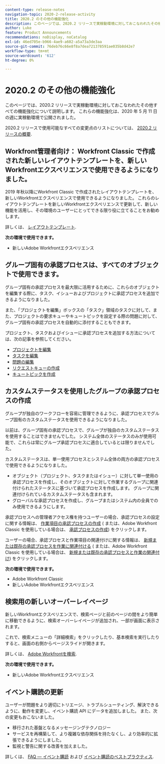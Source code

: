 ```yaml
---
content-type: release-notes
navigation-topic: 2020-2-release-activity
title: 2020.2 のその他の機能強化
description: このページでは、2020.2 リリースで実稼動環境に対しておこなわれたその他すべての機能強化について説明します。 これらの機能強化は、2020 年 5 月 11 日の週に実稼動環境で公開されました。
author: Luke
feature: Product Announcements
recommendations: noDisplay, noCatalog
exl-id: 46ed705e-b966-4ae9-a602-a5a73a3de3aa
source-git-commit: 76deb76c66e8f8a7dea721378591ae035b8d42e7
workflow-type: tm+mt
source-wordcount: '612'
ht-degree: 0%

---
```


# 2020.2 のその他の機能強化

このページでは、2020.2 リリースで実稼動環境に対しておこなわれたその他すべての機能強化について説明します。 これらの機能強化は、2020 年 5 月 11 日の週に実稼動環境で公開されました。

2020.2 リリースで使用可能なすべての変更点のリストについては、 [2020.2 リリースの概要](../../../product-announcements/product-releases/2020.2.-release-activity/2020.2-release-overview.md).

## Workfront管理者向け： Workfront Classic で作成された新しいレイアウトテンプレートを、新しいWorkfrontエクスペリエンスで使用できるようになりました。

2019 年秋以降にWorkfront Classic で作成されたレイアウトテンプレートを、新しいWorkfrontエクスペリエンスで使用できるようになりました。 これらのレイアウトテンプレートを新しいWorkfrontエクスペリエンスで更新して、新しい機能を活用し、その環境のユーザーにとってできる限り役に立てることをお勧めします。

詳しくは、 [レイアウトテンプレート](../../../administration-and-setup/customize-workfront/use-layout-templates/use-layout-templates-customize-ui.md).

**次の環境で使用できます。**

* 新しいAdobe Workfrontエクスペリエンス

## グループ固有の承認プロセスは、すべてのオブジェクトで使用できます。

グループ固有の承認プロセスを最大限に活用するために、これらのオブジェクトを編集する際に、タスク、イシューおよびプロジェクトに承認プロセスを追加できるようになりました。

また、「プロジェクトを編集」ボックスの「タスク」領域のタスクに対して、また、プロジェクトの要求キューやキュートピックを設定する際の問題に対して、グループ固有の承認プロセスを自動的に添付することもできます。

プロジェクト、タスクおよびイシューに承認プロセスを追加する方法については、次の記事を参照してください。

* [プロジェクトを編集](../../../manage-work/projects/manage-projects/edit-projects.md)
* [タスクを編集](../../../manage-work/tasks/manage-tasks/edit-tasks.md)
* [問題の編集](../../../manage-work/issues/manage-issues/edit-issues.md)
* [リクエストキューの作成](../../../manage-work/requests/create-and-manage-request-queues/create-request-queue.md)
* [キュートピックを作成](../../../manage-work/requests/create-and-manage-request-queues/create-queue-topics.md)

## カスタムステータスを使用したグループの承認プロセスの作成

グループが独自のワークフローを容易に管理できるように、承認プロセスでグループ固有のカスタムステータスを使用できるようになりました。

以前は、グループ固有の承認プロセスで、グループが独自のカスタムステータスを使用することはできませんでした。 システム全体のステータスのみが使用可能で、これらは常にグループ承認プロセスに適合しているとは限りませんでした。

カスタムステータスは、単一使用プロセスとシステム全体の両方の承認プロセスで使用できるようになりました。

* オブジェクト（プロジェクト、タスクまたはイシュー）に対して単一使用の承認プロセスを作成し、そのオブジェクトに対して作業するグループに関連付けられたステータスに基づいて承認プロセスを作成します。 グループに関連付けられているカスタムステータスも含まれます。
* グローバルな承認プロセスを作成し、グループまたはシステム内の全員でのみ使用できるようにします。

承認プロセスへの管理者アクセス権を持つユーザーの場合、承認プロセスの設定に関する情報は、 [作業項目の承認プロセスの作成](../../../administration-and-setup/customize-workfront/configure-approval-milestone-processes/create-approval-processes.md) ( または、Adobe Workfront Classic を使用している場合は、 [承認プロセスの作成](https://one.workfront.com/s/article/Creating-Approval-Processes-1001577410)) をクリックします。

ユーザーの場合、承認プロセスと作業項目の関連付けに関する情報は、 [新規または既存の承認プロセスを作業に関連付ける](../../../review-and-approve-work/manage-approvals/associate-approval-with-work.md) ( または、Adobe Workfront Classic を使用している場合は、 [新規または既存の承認プロセスと作業の関連付け](https://one.workfront.com/s/article/Associating-a-New-or-Existing-Approval-Process-with-Work-708455630)) をクリックします。

**次の環境で使用できます。**

* Adobe Workfront Classic
* 新しいAdobe Workfrontエクスペリエンス

## 検索用の新しいオーバーレイページ

新しいWorkfrontエクスペリエンスで、検索ページと前のページの間をより簡単に移動できるように、検索オーバーレイページが追加され、一部が画面に表示されます。

これで、検索メニューの「詳細検索」をクリックしたり、基本検索を実行したりすると、画面の右側からページスライドが開きます。

詳しくは、 [Adobe Workfrontを検索](../../../workfront-basics/navigate-workfront/search/search-workfront.md).

**次の環境で使用できます。**

* 新しいAdobe Workfrontエクスペリエンス

## イベント購読の更新

ユーザーが問題をより適切にトリエージ、トラブルシューティング、解決できるように、動作を変更し、イベント購読 API にデータを追加しました。 また、次の変更もおこないました。

* 移行された基盤となるメッセージングテクノロジー
* サービスを再構築して、より複雑な依存関係を持たなくし、より効率的に拡張できるようにしました。
* 監視と警告に関する改善を加えました。

詳しくは、 [FAQ — イベント購読](../../../wf-api/general/event-subs-faq.md) および [イベント購読のベストプラクティス](../../../wf-api/general/event-sub-best-practice.md).
